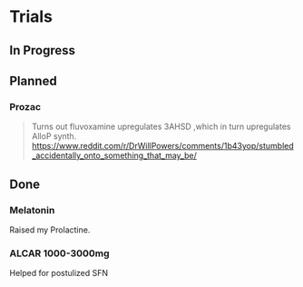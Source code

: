 # Trials

## In Progress

## Planned
### Prozac
> Turns out fluvoxamine upregulates 3AHSD ,which in turn upregulates AlloP synth.  
<https://www.reddit.com/r/DrWillPowers/comments/1b43yop/stumbled_accidentally_onto_something_that_may_be/>

## Done
### Melatonin
Raised my Prolactine.

### ALCAR 1000-3000mg
Helped for postulized SFN
